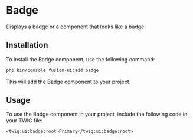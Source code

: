 # Badge

Displays a badge or a component that looks like a badge.

## Installation

To install the Badge component, use the following command:

```bash
php bin/console fusion-ui:add badge
```

This will add the Badge component to your project.

## Usage

To use the Badge component in your project, include the following code in your TWIG file:

```Twig
<twig:ui:badge:root>Primary</twig:ui:badge:root>
```